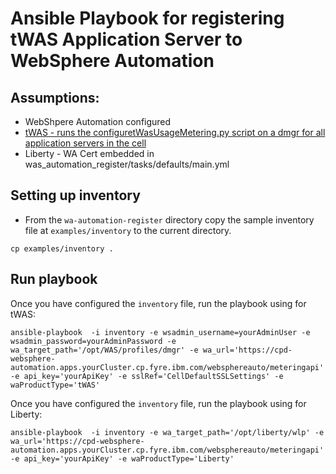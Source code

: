 # Ansible Playbook for registering tWAS Application Server to WebSphere Automation

## Assumptions:

 - WebShpere Automation configured
 - [tWAS - runs the configuretWasUsageMetering.py script on a dmgr for all application servers in the cell](https://www.ibm.com/docs/en/ws-automation?topic=vulnerabilities-adding-websphere-application-server-server) 
 -  Liberty - WA Cert embedded in was_automation_register/tasks/defaults/main.yml

## Setting up inventory

- From the `wa-automation-register` directory copy the sample inventory file at `examples/inventory` to the  current directory.

```
cp examples/inventory .
```

## Run playbook

Once you have configured the `inventory` file, run the playbook using for tWAS:
```
ansible-playbook  -i inventory -e wsadmin_username=yourAdminUser -e wsadmin_password=yourAdminPassword -e wa_target_path='/opt/WAS/profiles/dmgr' -e wa_url='https://cpd-websphere-automation.apps.yourCluster.cp.fyre.ibm.com/websphereauto/meteringapi' -e api_key='yourApiKey' -e sslRef='CellDefaultSSLSettings' -e waProductType='tWAS'
```

Once you have configured the `inventory` file, run the playbook using for Liberty:
```
ansible-playbook  -i inventory -e wa_target_path='/opt/liberty/wlp' -e wa_url='https://cpd-websphere-automation.apps.yourCluster.cp.fyre.ibm.com/websphereauto/meteringapi' -e api_key='yourApiKey' -e waProductType='Liberty'
```
